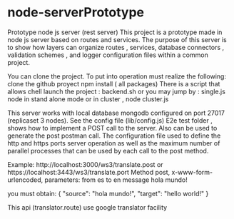 node-serverPrototype
====================

Prototype node js server (rest server)
This project is a prototype made ​​in node js server based on routes and services.
The purpose of this server is to show how layers can organize routes ,
services, database connectors , validation schemes , and logger configuration 
files within a common project.

You can clone the project. To put into operation must realize the following:
clone the github proyect
npm install ( all packages)
There is a script that allows chell launch the project :
backend.sh
or you may jump by :
single.js node in stand alone mode or in cluster ,
node cluster.js

This server works with local database mongodb configured on port 27017 (replicaset 3 nodes).
See the config file (lib/config.js) 
E2e test folder , shows how to implement a POST call to the server.
Also can be used to generate the post postman call.
The configuration file used to define the http and https ports server 
operation as well as the maximum number of parallel processes that can 
be used by each call to the post method.

Example:
http://localhost:3000/ws3/translate.post or https://localhost:3443/ws3/translate.port
Method post, x-www-form-urlencoded,
parameters: from es
			to en
			message hola mundo!
			
you must obtain:
{
    "source": "hola mundo!",
    "target": "hello world!"
}

This api (translator.route) use google translator facility
